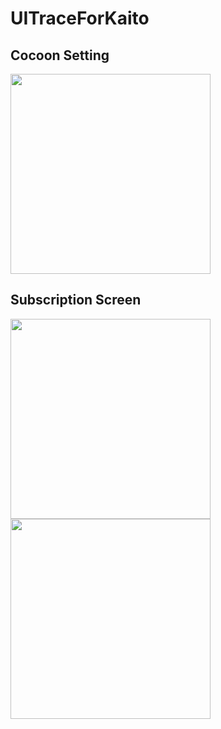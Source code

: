 # UITraceForKaito

## Cocoon Setting


<img src="https://user-images.githubusercontent.com/73689418/135966817-04718bea-e7b5-436d-b28d-50fe66720e4f.png" width="320">

## Subscription Screen

<img src="https://user-images.githubusercontent.com/73689418/137130598-37ef77e5-8e40-4d36-8ca8-8f3df2fc7c9a.png" width="320">   <img src="https://user-images.githubusercontent.com/73689418/137131292-78807a67-001c-47e2-8b90-807f381e46ce.gif" width="320">

